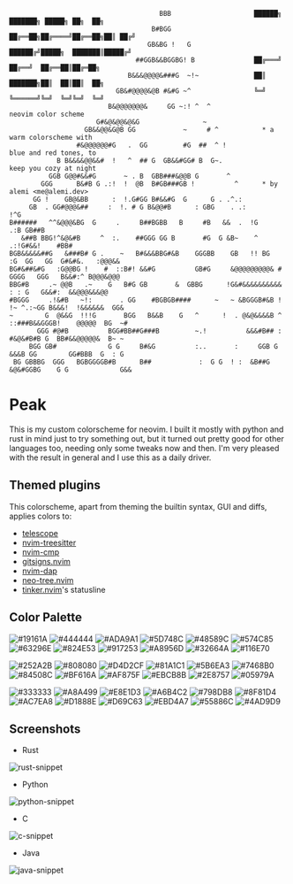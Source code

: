                                                                                                         
                                          BBB                     ██████╗ ███████╗ █████╗ ██╗  ██╗      
                                        B#BGG                     ██╔══██╗██╔════╝██╔══██╗██║ ██╔╝      
                                       GB&BG !   G                ██████╔╝█████╗  ███████║█████╔╝       
                                    ##GGB&&BGGBG! B               ██╔═══╝ ██╔══╝  ██╔══██║██╔═██╗       
                                  B&&&@@@@&###G  ~!~              ██║     ███████╗██║  ██║██║  ██╗      
                               GB&#@@@@&@B #&#G ~^                ╚═╝     ╚══════╝╚═╝  ╚═╝╚═╝  ╚═╝      
                             B&@@@@@@@&     GG ~:! ^  ^                 neovim color scheme             
                          G#&@&@@&@&G                ~                                                  
                       GB&&@@&G@B GG            ~     # ^           * a warm colorscheme with           
                     #&@@@@@@#G   .  GG         #G  ##  ^ !            blue and red tones, to           
                B B&&&&@@&&#  !   ^  ## G  GB&&#GG# B  G~.             keep you cozy at night           
              GGB G@@#&&#G       ~ . B  GBB###&@@B G       ^                                            
            GGG      B&#B G .:!  !  @B  B#GB###GB !          ^      * by alemi <me@alemi.dev>           
          GG !    GB@&BB      :  !.G#GG B#&&#G  G      G . .^.:                                         
         GB  . GG#@@@&##     :  !. # G B&@@#B      : GBG    . .:                               !^G      
    B######   ^^&@@@&BG  G     .     B##BGBB   B     #B   &&  .  !G                        .:B GB##B    
       &##B BBG!^&@&#B     ^  :.    ##GGG GG B       #G  G &B~    ^                  .:!G#&&!    #BB#   
    BGB&&&&&##G   &###B# G .    ~   B#&&&BBG#&B    GGGBB    GB   !! BG    :G  GG   GG  G#&#&.   :@@@&&  
    BG#&##&#G   :G@@BG !    #  ::B#! &&#G          GB#G     &@@@@@@@@@& # GGGG   GGG   B&&#:^ B@@@&@@@  
    BBG#B     .~ @@B   .~    G   B#G GB       &  GBBG      !G&#&&&&&&&&&&     : : G   G&&#:  &&@@@&&&@@ 
    #BGGG     .!&#B   ~!:       . GG    #BGBGB####      ~   ~ &BGGGB#&B !  !~ ^.:~GG B&&&!  !&&&&&&  GG&
    ~        G  @&&G  !!!G       BGG   B&&B    G   ^      !  . @&@&&&&B ^ ::###B&&GGGB!    @@@@@  BG  ~#
           GGG #@#B          BGG#BB##G###B         ~.!          &&&#B## : #&@&#B#B G  BB#&&@@@@@&  B~ ~ 
         BGG GB#             G G     B#&G          :..       :     GGB G  &&&B GG        GG#BBB  G  : G 
     BG GBBBG  GGG   BGBGGGGB#B      B##            :  G G  ! :  &B##G   &@&#GGBG    G G             G&&

# Peak
This is my custom colorscheme for neovim. I built it mostly with python and rust in mind just to try 
something out, but it turned out pretty good for other languages too, needing only some tweaks now and then.
I'm very pleased with the result in general and I use this as a daily driver.

## Themed plugins
This colorscheme, apart from theming the builtin syntax, GUI and diffs, applies colors to:
 * [telescope](https://github.com/nvim-telescope/telescope.nvim)
 * [nvim-treesitter](https://github.com/nvim-treesitter/nvim-treesitter)
 * [nvim-cmp](https://github.com/hrsh7th/nvim-cmp)
 * [gitsigns.nvim](https://github.com/lewis6991/gitsigns.nvim)
 * [nvim-dap](https://github.com/mfussenegger/nvim-dap)
 * [neo-tree.nvim](https://github.com/nvim-neo-tree/neo-tree.nvim)
 * [tinker.nvim](https://github.com/alemidev/tinker.nvim)'s statusline

## Color Palette
![#19161A](https://placehold.co/15x15/19161A/19161A.png) ![#444444](https://placehold.co/15x15/444444/444444.png) ![#ADA9A1](https://placehold.co/15x15/ADA9A1/ADA9A1.png) ![#5D748C](https://placehold.co/15x15/5D748C/5D748C.png) ![#48589C](https://placehold.co/15x15/48589C/48589C.png) ![#574C85](https://placehold.co/15x15/574C85/574C85.png) ![#63296E](https://placehold.co/15x15/63296E/63296E.png) ![#824E53](https://placehold.co/15x15/824E53/824E53.png) ![#917253](https://placehold.co/15x15/917253/917253.png) ![#A8956D](https://placehold.co/15x15/A8956D/A8956D.png) ![#32664A](https://placehold.co/15x15/32664A/32664A.png) ![#116E70](https://placehold.co/15x15/116E70/116E70.png)

![#252A2B](https://placehold.co/15x15/252A2B/252A2B.png) ![#808080](https://placehold.co/15x15/808080/808080.png) ![#D4D2CF](https://placehold.co/15x15/D4D2CF/D4D2CF.png) ![#81A1C1](https://placehold.co/15x15/81A1C1/81A1C1.png) ![#5B6EA3](https://placehold.co/15x15/5B6EA3/5B6EA3.png) ![#7468B0](https://placehold.co/15x15/7468B0/7468B0.png) ![#84508C](https://placehold.co/15x15/84508C/84508C.png) ![#BF616A](https://placehold.co/15x15/BF616A/BF616A.png) ![#AF875F](https://placehold.co/15x15/AF875F/AF875F.png) ![#EBCB8B](https://placehold.co/15x15/EBCB8B/EBCB8B.png) ![#2E8757](https://placehold.co/15x15/2E8757/2E8757.png) ![#05979A](https://placehold.co/15x15/05979A/05979A.png)

![#333333](https://placehold.co/15x15/333333/333333.png) ![#A8A499](https://placehold.co/15x15/A8A499/A8A499.png) ![#E8E1D3](https://placehold.co/15x15/E8E1D3/E8E1D3.png) ![#A6B4C2](https://placehold.co/15x15/A6B4C2/A6B4C2.png) ![#798DB8](https://placehold.co/15x15/798DB8/798DB8.png) ![#8F81D4](https://placehold.co/15x15/8F81D4/8F81D4.png) ![#AC7EA8](https://placehold.co/15x15/AC7EA8/AC7EA8.png) ![#D1888E](https://placehold.co/15x15/D1888E/D1888E.png) ![#D69C63](https://placehold.co/15x15/D69C63/D69C63.png) ![#EBD4A7](https://placehold.co/15x15/EBD4A7/EBD4A7.png) ![#55886C](https://placehold.co/15x15/55886C/55886C.png) ![#4AD9D9](https://placehold.co/15x15/4AD9D9/4AD9D9.png)

## Screenshots
 * Rust

![rust-snippet](https://cdn.alemi.dev/peak/rust.png)

 * Python

![python-snippet](https://cdn.alemi.dev/peak/python.png)

 * C

![c-snippet](https://cdn.alemi.dev/peak/c.png)

 * Java

![java-snippet](https://cdn.alemi.dev/peak/java.png)

